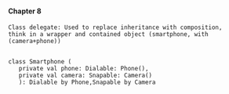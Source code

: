 #### Chapter 8

    
    Class delegate: Used to replace inheritance with composition,
    think in a wrapper and contained object (smartphone, with (camera+phone))

```

class Smartphone (
   private val phone: Dialable: Phone(),
   private val camera: Snapable: Camera()
   ): Dialable by Phone,Snapable by Camera
   

```    


